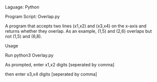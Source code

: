  Laguage: Python

 Program Script: Overlap.py



 

 
A program that accepts two lines (x1,x2) and (x3,x4) on the
x-axis and returns whether they overlap. As an example, (1,5) and (2,6) overlaps but not (1,5)
and (6,8).


Usage

Run python3 Overlay.py

As prompted, enter x1,x2 digits [seperated by comma]

then enter x3,x4 digits [seperated by comma]






